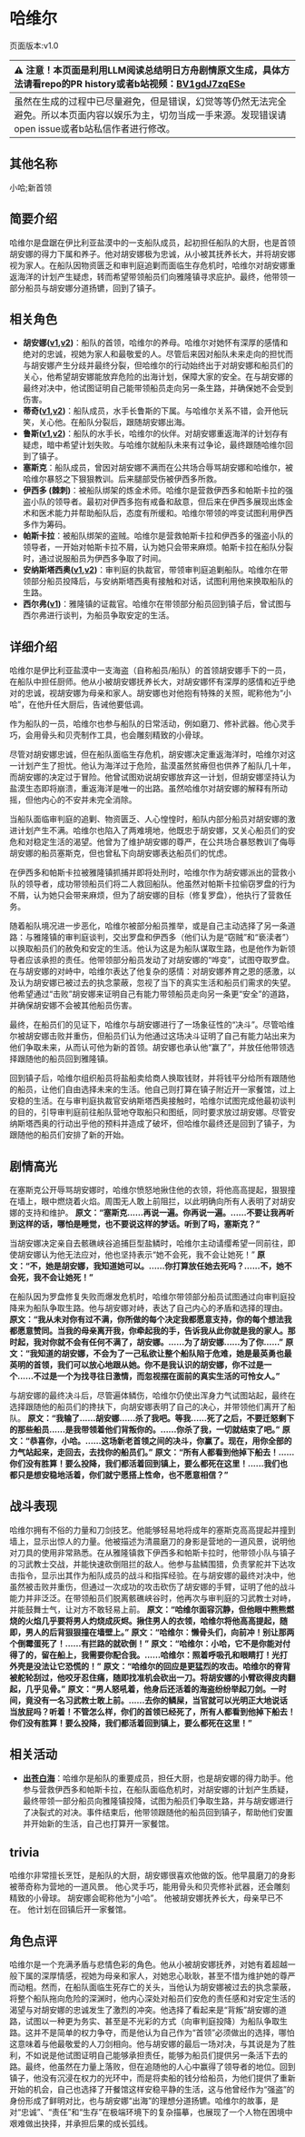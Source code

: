 # 哈维尔
页面版本:v1.0
 

| :warning: 注意！本页面是利用LLM阅读总结明日方舟剧情原文生成，具体方法请看repo的PR history或者b站视频：[BV1gdJ7zqESe](https://www.bilibili.com/video/BV1gdJ7zqESe/)         |
|:----------------------------|
| 虽然在生成的过程中已尽量避免，但是错误，幻觉等等仍然无法完全避免。所以本页面内容以娱乐为主，切勿当成一手来源。发现错误请open issue或者b站私信作者进行修改。|



## 其他名称
小哈;新首领
## 简要介绍
哈维尔是盘踞在伊比利亚盐漠中的一支船队成员，起初担任船队的大厨，也是首领胡安娜的得力下属和养子。他对胡安娜极为忠诚，从小被其抚养长大，并将胡安娜视为家人。在船队因物资匮乏和审判庭追剿而面临生存危机时，哈维尔对胡安娜重返海洋的计划产生疑虑，转而希望带领船员们向雅隆镇寻求庇护。最终，他带领一部分船员与胡安娜分道扬镳，回到了镇子。
## 相关角色
-   **胡安娜([v1](extended_char_hu_an_na.md),[v2](../char_v3/extended_char_hu_an_na.md))**：船队的首领，哈维尔的养母。哈维尔对她怀有深厚的感情和绝对的忠诚，视她为家人和最敬爱的人。尽管后来因对船队未来走向的担忧而与胡安娜产生分歧并最终分裂，但哈维尔的行动始终出于对胡安娜和船员们的关心，他希望胡安娜能放弃危险的出海计划，保障大家的安全。在与胡安娜的最终对决中，他试图证明自己能带领船员走向另一条生路，并确保她不会受到伤害。
-   **蒂奇([v1](extended_char_di_qi.md),[v2](../char_v3/extended_char_di_qi.md))**：船队成员，水手长鲁斯的下属。与哈维尔关系不错，会开他玩笑，关心他。在船队分裂后，跟随胡安娜出海。
-   **鲁斯([v1](extended_char_lu_si.md),[v2](../char_v3/extended_char_lu_si.md))**：船队的水手长，哈维尔的伙伴。对胡安娜重返海洋的计划存有疑虑，暗中希望计划失败。与哈维尔就船队未来有过争论，最终跟随哈维尔回到了镇子。
-   **塞斯克**：船队成员，曾因对胡安娜不满而在公共场合辱骂胡安娜和哈维尔，被哈维尔暴怒之下狠狠教训。后来腿部受伤被伊西多所救。
-   **伊西多 (棘刺)**：被船队绑架的炼金术师。哈维尔是营救伊西多和帕斯卡拉的强盗小队的领导者。最初对伊西多抱有戒备和敌意，但后来在伊西多展现出炼金术和医术能力并帮助船队后，态度有所缓和。哈维尔带领的哗变试图利用伊西多作为筹码。
-   **帕斯卡拉**：被船队绑架的盗贼。哈维尔是营救帕斯卡拉和伊西多的强盗小队的领导者，一开始对帕斯卡拉不屑，认为她只会带来麻烦。帕斯卡拉在船队分裂时，通过说服船员为伊西多争取了时间。
-   **安纳斯塔西奥([v1](extended_char_an_na_si_ta_xi_ao.md),[v2](../char_v3/extended_char_an_na_si_ta_xi_ao.md))**：审判庭的执裁官，带领审判庭追剿船队。哈维尔在带领部分船员投降后，与安纳斯塔西奥有接触和对话，试图利用他来换取船队的生路。
-   **西尔弗([v1](extended_char_xi_er_fu.md))**：雅隆镇的证裁官。哈维尔在带领部分船员回到镇子后，曾试图与西尔弗进行谈判，为船员争取安定的生活。
## 详细介绍
哈维尔是伊比利亚盐漠中一支海盗（自称船员/船队）的首领胡安娜手下的一员，在船队中担任厨师。他从小被胡安娜抚养长大，对胡安娜怀有深厚的感情和近乎绝对的忠诚，视胡安娜为母亲和家人。胡安娜也对他抱有特殊的关照，昵称他为“小哈”，在他升任大厨后，告诫他要低调。

作为船队的一员，哈维尔也参与船队的日常活动，例如磨刀、修补武器。他心灵手巧，会用骨头和贝壳制作工具，也会雕刻精致的小骨球。

尽管对胡安娜忠诚，但在船队面临生存危机，胡安娜决定重返海洋时，哈维尔对这一计划产生了担忧。他认为海洋过于危险，盐漠虽然贫瘠但也供养了船队几十年，而胡安娜的决定过于冒险。他曾试图劝说胡安娜放弃这一计划，但胡安娜坚持认为盐漠生态即将崩溃，重返海洋是唯一的出路。虽然哈维尔对胡安娜的解释有所动摇，但他内心的不安并未完全消除。

当船队面临审判庭的追剿、物资匮乏、人心惶惶时，船队内部分船员对胡安娜的激进计划产生不满。哈维尔也陷入了两难境地，他既忠于胡安娜，又关心船员们的安危和对稳定生活的渴望。他曾为了维护胡安娜的尊严，在公共场合暴怒教训了侮辱胡安娜的船员塞斯克，但也曾私下向胡安娜表达船员们的忧虑。

在伊西多和帕斯卡拉被雅隆镇抓捕并即将处刑时，哈维尔作为胡安娜派出的营救小队的领导者，成功带领船员们将二人救回船队。他虽然对帕斯卡拉偷窃罗盘的行为不屑，认为她只会带来麻烦，但为了胡安娜的目标（修复罗盘），他执行了营救任务。

随着船队境况进一步恶化，哈维尔被部分船员推举，或是自己主动选择了另一条道路：与雅隆镇的审判庭谈判，交出罗盘和伊西多（他们认为是“窃贼”和“亵渎者”）以换取船员们的赦免和安定的生活。他认为这是为船队谋取生路，也是他作为新领导者应该承担的责任。他带领部分船员发动了对胡安娜的“哗变”，试图夺取罗盘。在与胡安娜的对峙中，哈维尔表达了他复杂的感情：对胡安娜养育之恩的感激，以及认为胡安娜已被过去的执念蒙蔽，忽视了当下的真实生活和船员们需求的失望。他希望通过“击败”胡安娜来证明自己有能力带领船员走向另一条更“安全”的道路，并确保胡安娜不会被其他船员伤害。

最终，在船员们的见证下，哈维尔与胡安娜进行了一场象征性的“决斗”。尽管哈维尔被胡安娜击败并重伤，但船员们认为他通过这场决斗证明了自己有能力站出来为他们争取未来，从而认可他为新的首领。胡安娜也承认他“赢了”，并放任他带领选择跟随他的船员回到雅隆镇。

回到镇子后，哈维尔组织船员将盐船卖给商人换取钱财，并将钱平分给所有跟随他的船员，让他们自由选择未来的生活。他自己则打算在镇子附近开一家餐馆，过上安稳的生活。在与审判庭执裁官安纳斯塔西奥接触时，哈维尔试图完成他最初谈判的目的，引导审判庭前往船队营地夺取船只和图纸，同时要求放过胡安娜。尽管安纳斯塔西奥的行动出乎他的预料并造成了破坏，但哈维尔最终还是回到了镇子，为跟随他的船员们安排了新的开始。
## 剧情高光
在塞斯克公开辱骂胡安娜时，哈维尔愤怒地揪住他的衣领，将他高高提起，狠狠撞在墙上，眼中燃烧着火焰。周围无人敢上前阻拦，以此明确向所有人表明了对胡安娜的支持和维护。
**原文：“塞斯克......再说一遍。你再说一遍。......不要让我再听到这样的话，哪怕是睡觉，也不要说这样的梦话。听到了吗，塞斯克？”**

当胡安娜决定亲自去骸礁峡谷追捕巨型盐鳞时，哈维尔主动请缨希望一同前往，即使胡安娜认为他无法应对，他也坚持表示“她不会死，我不会让她死！”
**原文：“不，她是胡安娜，我知道她可以。......你打算放任她去死吗？......不，她不会死，我不会让她死！”**

在船队因为罗盘修复失败而爆发危机时，哈维尔带领部分船员试图通过向审判庭投降来为船队争取生路。他与胡安娜对峙，表达了自己内心的矛盾和选择的理由。
**原文：“我从未对你有过不满，你所做的每个决定我都愿意支持，你的每个想法我都愿意赞同。当我的母亲离开我，你牵起我的手，告诉我从此你就是我的家人。那时起，我对你就不会有任何不满了，胡安娜。......为了胡安娜......为了你......”**
**原文：“我知道的胡安娜，不会为了一己私欲让整个船队陷于危难，她是最英勇也最英明的首领，我们可以放心地跟从她。你不是我认识的胡安娜，你不过是一个......不过是一个为找寻往日激情，而忽视摆在面前的真实生活的可怜女人。”**

与胡安娜的最终决斗后，尽管遍体鳞伤，哈维尔仍使出浑身力气试图站起，最终在选择跟随他的船员们的搀扶下，向胡安娜表明了自己的决心，并带领他们离开了船队。
**原文：“我输了......胡安娜......杀了我吧。等我......死了之后，不要迁怒剩下的那些船员......是我带领着他们背叛你的。......你杀了我，一切就结束了吧。”**
**原文：“恭喜你，小哈。......这场新老首领之间的决斗，你赢了。现在，用你全部的力气站起来，走回去，去找你的船员们。”**
**原文：“所有人都看到他掉下船去！......你们没有胜算！要么投降，我们都活着回到镇上，要么都死在这里！......我们也都只是想安稳地活着，你们就宁愿搭上性命，也不愿意相信？”**
## 战斗表现
哈维尔拥有不俗的力量和刀剑技艺。他能够轻易地将成年的塞斯克高高提起并撞到墙上，显示出惊人的力量。他被描述为清晨磨刀的身影是营地的一道风景，说明他对刀具的使用非常熟悉。在从雅隆镇救下伊西多和帕斯卡拉时，他带领小队与镇子的习武教士交战，并能快速砍倒阻拦的敌人。他参与盐鳞围猎，负责掌舵并下达攻击指令，显示出其作为船队成员的战斗和指挥经验。在与胡安娜的最终对决中，他虽然被击败并重伤，但通过一次成功的攻击砍伤了胡安娜的手臂，证明了他的战斗能力并非泛泛。在带领船员们脱离骸礁峡谷时，他再次与审判庭的习武教士对峙，并能鼓舞士气，让对方不敢轻易上前。
**原文：“哈维尔面容沉静，但他眼中熊熊燃烧的火焰几乎要将男人灼烧成灰烬。揪住男人的衣领，哈维尔将他高高提起，随即，男人的后背狠狠撞在墙壁上。”**
**原文：“哈维尔：懒骨头们，向前冲！别让那两个倒霉蛋死了！......有拦路的就砍倒！”**
**原文：“哈维尔：小哈，它不是你能对付得了的，留在船上，我需要你配合我。......哈维尔：照着呼吸孔和眼睛打！光打外壳是没法让它恐慌的！”**
**原文：“哈维尔的回应是更猛烈的攻击。哈维尔的脊背被舵轮刮过，他咬牙忍住痛，随即找准机会砍出一刀。将胡安娜的小臂砍得皮肉翻起，几乎见骨。”**
**原文：“男人怒吼着，他身后还活着的海盗纷纷举起刀剑。一时间，竟没有一名习武教士敢上前。......去你的鳞屎，当官就可以光明正大地说话当放屁吗？听着！不管怎么样，你们的首领已经死了，所有人都看到他掉下船去！你们没有胜算！要么投降，我们都活着回到镇上，要么都死在这里！”**
## 相关活动
-   **[出苍白海](../stories/act39side.md)**：哈维尔是船队的重要成员，担任大厨，也是胡安娜的得力助手。他参与营救伊西多和帕斯卡拉，在船队面临危机时，对胡安娜的计划产生质疑，最终带领一部分船员向雅隆镇投降，试图为船员们争取生路，并与胡安娜进行了决裂式的对决。事件结束后，他带领跟随他的船员回到镇子，帮助他们安置并开始新的生活，自己也打算开一家餐馆。
## trivia
哈维尔非常擅长烹饪，是船队的大厨，胡安娜很喜欢他做的饭。他早晨磨刀的身影被蒂奇称为营地的一道风景。
他心灵手巧，能用骨头和贝壳修补武器，还会雕刻精致的小骨球。
胡安娜会昵称他为“小哈”。
他被胡安娜抚养长大，母亲早已不在。
他计划在回镇后开一家餐馆。
## 角色点评
哈维尔是一个充满矛盾与悲情色彩的角色。他从小被胡安娜抚养，对她有着超越一般下属的深厚情感，视她为母亲和家人，对她忠心耿耿，甚至不惜为维护她的尊严而动粗。然而，在船队面临生死存亡的关头，当他认为胡安娜被过去的执念蒙蔽，将整个船队拖向危险的深渊时，他内心深处对船员们安危的责任感和对安定生活的渴望与对胡安娜的忠诚发生了激烈的冲突。他选择了看起来是“背叛”胡安娜的道路，试图以一种更为务实、甚至是不光彩的方式（向审判庭投降）为船队争取生路。这并不是简单的权力争夺，而是他认为自己作为“首领”必须做出的选择，哪怕这意味着与他最敬爱的人刀剑相向。他与胡安娜的最后一场对决，与其说是为了胜利，不如说是他试图证明自己能够承担责任，能够为船员们提供另一条活下去的路。最终，他虽然在力量上落败，但在追随他的人心中赢得了领导者的地位。回到镇子，他没有沉浸在权力的光环中，而是将卖船的钱分给船员，为他们提供了重新开始的机会，自己也选择了开餐馆这样安稳平静的生活，这与他曾经作为“强盗”的身份形成了鲜明对比，也与胡安娜“出海”的理想分道扬镳。哈维尔的故事，是对“忠诚”、“责任”和“生存”在极端环境下的复杂描摹，也展现了一个人物在困境中艰难做出抉择，并承担后果的成长弧线。